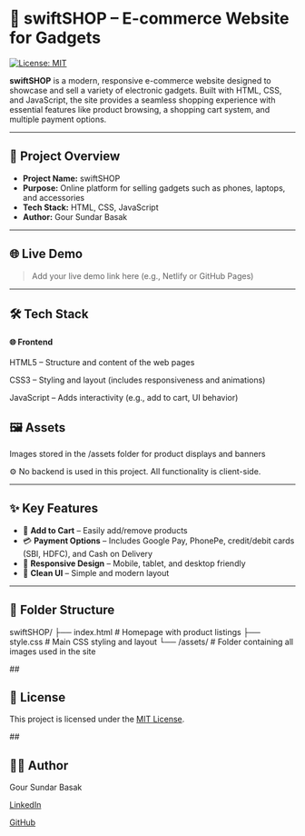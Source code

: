 # 🛒 swiftSHOP – E-commerce Website for Gadgets

[![License: MIT](https://img.shields.io/badge/License-MIT-yellow.svg)](./LICENSE)

**swiftSHOP** is a modern, responsive e-commerce website designed to showcase and sell a variety of electronic gadgets. Built with HTML, CSS, and JavaScript, the site provides a seamless shopping experience with essential features like product browsing, a shopping cart system, and multiple payment options.

---

## 📌 Project Overview

- **Project Name:** swiftSHOP  
- **Purpose:** Online platform for selling gadgets such as phones, laptops, and accessories  
- **Tech Stack:** HTML, CSS, JavaScript  
- **Author:** Gour Sundar Basak

---

## 🌐 Live Demo

> Add your live demo link here (e.g., Netlify or GitHub Pages)

---

<h2>🛠️ Tech Stack</h2>

<h4>🌐 Frontend</h4>

HTML5 – Structure and content of the web pages

CSS3 – Styling and layout (includes responsiveness and animations)

JavaScript – Adds interactivity (e.g., add to cart, UI behavior)

<h2>🖼️ Assets</h2>

Images stored in the /assets folder for product displays and banners

⚙️ No backend is used in this project. All functionality is client-side.

---

## ✨ Key Features

- 🛒 **Add to Cart** – Easily add/remove products
- 💳 **Payment Options** – Includes Google Pay, PhonePe, credit/debit cards (SBI, HDFC), and Cash on Delivery
- 📱 **Responsive Design** – Mobile, tablet, and desktop friendly
- 🎨 **Clean UI** – Simple and modern layout

---

## 📁 Folder Structure
swiftSHOP/
├── index.html # Homepage with product listings
├── style.css # Main CSS styling and layout
└── /assets/ # Folder containing all images used in the site

##<h2>🔐 License</h2>

This project is licensed under the [MIT License](LICENSE).

##<h2>👨‍💻 Author</h2>

Gour Sundar Basak

[LinkedIn](https://www.linkedin.com/in/gour-sundar-basak-679696340/)

[GitHub](https://github.com/GourGit)


